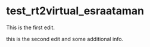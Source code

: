 # test_rt2virtual_esraataman

This is the first edit.

this is the second edit and some additional info.

